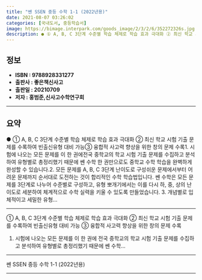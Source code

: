 ```yaml
---
title: "쎈 SSEN 중등 수학 1-1 (2022년용)"
date: 2021-08-07 03:26:02
categories: [국내도서, 중등학습서]
image: https://bimage.interpark.com/goods_image/2/3/2/6/352272326s.jpg
description: ● ① A, B, C 3단계 수준별 학습 체제로 학습 효과 극대화 ② 최신 학교 시험 기출 문제를 수록하여 빈출신유형 대비 가능③ 융합적 사고력 향상을 위한 창의 문제 수록1. 시험에 나오는 모든 문제를 이 한 권에전국 중학교의 학교 시험 기출 문제를 수집하고 분석하여 유형별로 총정리
---
```


## **정보**

- **ISBN : 9788928331277**
- **출판사 : 좋은책신사고**
- **출판일 : 20210709**
- **저자 : 홍범준,신사고수학연구회**

------



## **요약**

●  ① A, B, C 3단계 수준별 학습 체제로 학습 효과 극대화 ② 최신 학교 시험 기출 문제를 수록하여 빈출신유형 대비 가능③ 융합적 사고력 향상을 위한 창의 문제 수록1. 시험에 나오는 모든 문제를 이 한 권에전국 중학교의 학교 시험 기출 문제를 수집하고 분석하여 유형별로 총정리했기 때문에 쎈 수학 한 권만으로도 중학교 수학 학습을 완벽하게 완성할 수 있습니다.2. 모든 문제를 A, B, C 3단계 난이도로 구성쉬운 문제에서부터 어려운 문제까지 순서대로 도전하는 것이 합리적인 수학 학습법입니다. 쎈 수학은 모든 문제를 3단계로 나누어 수준별로 구성하고, 유형 뽀개기에서는 이를 다시 하, 중, 상의 난이도로 세분하여 체계적으로 수학 실력을 키울 수 있도록 만들었습니다. 3. 개념별로 입체적이고 세밀한 유형...

------

① A, B, C 3단계 수준별 학습 체제로 학습 효과 극대화
② 최신 학교 시험 기출 문제를 수록하여 빈출신유형 대비 가능
③ 융합적 사고력 향상을 위한 창의 문제 수록

1. 시험에 나오는 모든 문제를 이 한 권에
전국 중학교의 학교 시험 기출 문제를 수집하고 분석하여 유형별로 총정리했기 때문에 쎈 수학... 

------


쎈 SSEN 중등 수학 1-1 (2022년용) 

------


